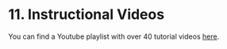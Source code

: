 # 11. Instructional Videos

You can find a Youtube playlist with over 40 tutorial videos [here](https://www.youtube.com/playlist?list=PLkfJvKuL08vHy4lk3TxQQddYrWyqzA9b4).
